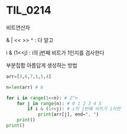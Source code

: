 # TIL_0214

비트연산자

& | << >> ^ : 다 알고

i & (1<<j) : i의 j번째 비트가 1인지를 검사한다



부분집합 아름답게 생성하는 방법

```python
arr=[3,6,7,1,5,4]

n=len(arr) # 6

for i in range(1<<n): # 2^n
    for j in range(n): # 0 1 2 3 4 5
        if i & (1<<j): # i의 j번째 비트가 1이면
            print(arr[j], end=", ")
    print()
print()
```

